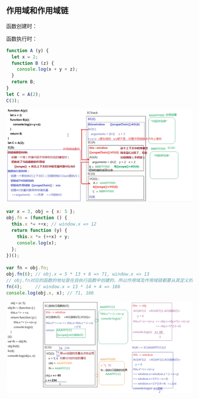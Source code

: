## 作用域和作用域链
函数创建时：


函数执行时：


```javascript
function A (y) {
  let x = 2;
  function B (z) {
    console.log(x + y + z);
  }
  return B;
}
let C = A(2);
C(3);
```
![](https://raw.githubusercontent.com/wangkaiwd/drawing-bed/master/20200315162947.png)

```javascript
var x = 3, obj = { x: 5 };
obj.fn = (function () {
  this.x *= ++x; // window.x => 12
  return function (y) {
    this.x *= (++x) + y;
    console.log(x);
  };
})();

var fn = obj.fn;
obj.fn(6); // obj.x = 5 * 13 + 6 => 71, window.x => 13
// obj.fn对应的函数的地址是在自执行函数中创建的，所以作用域及作用域链都要从其定义的位置开始查找
fn(4);     // window.x = 13 * 14 + 4 => 186
console.log(obj.x, x); // 71, 186
```
![](https://raw.githubusercontent.com/wangkaiwd/drawing-bed/master/20200316224129.png)
